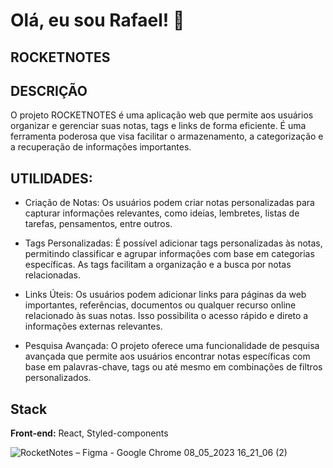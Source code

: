 
# Olá, eu sou Rafael! 👋

## ROCKETNOTES
## DESCRIÇÃO
O projeto ROCKETNOTES é uma aplicação web que permite aos usuários organizar e gerenciar suas notas, tags e links de forma eficiente. É uma ferramenta poderosa que visa facilitar o armazenamento, a categorização e a recuperação de informações importantes.
## UTILIDADES:

- Criação de Notas: Os usuários podem criar notas personalizadas para capturar informações relevantes, como ideias, lembretes, listas de tarefas, pensamentos, entre outros.

- Tags Personalizadas: É possível adicionar tags personalizadas às notas, permitindo classificar e agrupar informações com base em categorias específicas. As tags facilitam a organização e a busca por notas relacionadas.

- Links Úteis: Os usuários podem adicionar links para páginas da web importantes, referências, documentos ou qualquer recurso online relacionado às suas notas. Isso possibilita o acesso rápido e direto a informações externas relevantes.

- Pesquisa Avançada: O projeto oferece uma funcionalidade de pesquisa avançada que permite aos usuários encontrar notas específicas com base em palavras-chave, tags ou até mesmo em combinações de filtros personalizados.





## Stack 

**Front-end:** React, Styled-components



![RocketNotes – Figma - Google Chrome 08_05_2023 16_21_06 (2)](https://user-images.githubusercontent.com/111072118/236916583-6210c5f4-2edf-4594-bec0-2a3e058840c4.png)
